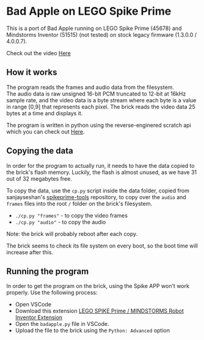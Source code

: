 # Bad Apple on LEGO Spike Prime

This is a port of Bad Apple running on LEGO Spike Prime (45678) and Mindstorms Inventor (51515) (not tested) on stock legacy firmware (1.3.0.0 / 4.0.0.7).

Check out the video [Here](https://www.youtube.com/watch?v=nrx5CHRVuOc)

## How it works

The program reads the frames and audio data from the filesystem.  
The audio data is raw unsigned 16-bit PCM truncated to 12-bit at 16kHz sample rate,
and the video data is a byte stream where each byte is a value in range [0,9] that represents each pixel.
The brick reads the video data 25 bytes at a time and displays it.

The program is written in python using the reverse-enginered scratch api which you can check out [Here](https://github.com/azzieg/mindstorms-inventor).

## Copying the data

In order for the program to actually run, it needs to have the data copied to the brick's flash memory. 
Luckily, the flash is almost unused, as we have 31 out of 32 megabytes free.

To copy the data, use the `cp.py` script inside the data folder, copied from sanjayseshan's [spikeprime-tools](https://github.com/sanjayseshan/spikeprime-tools)
repository, to copy over the `audio` and `frames` files into the root `/` folder on the brick's filesystem.

- `./cp.py "frames"` - to copy the video frames
- `./cp.py "audio"` - to copy the audio

Note: the brick will probably reboot after each copy.

The brick seems to check its file system on every boot, so the boot time will increase after this.

## Running the program

In order to get the program on the brick, using the Spike APP won't work properly. 
Use the following process:  
- Open VSCode
- Download this extension [LEGO SPIKE Prime / MINDSTORMS Robot Inventor Extension](https://marketplace.visualstudio.com/items?itemName=PeterStaev.lego-spikeprime-mindstorms-vscode)
- Open the `badapple.py` file in VSCode.
- Upload the file to the brick using the `Python: Advanced` option